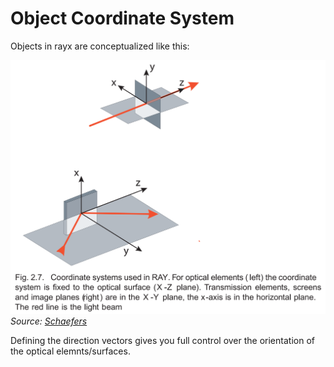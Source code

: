 # Object Coordinate System

Objects in rayx are conceptualized like this:

![image](/docs/src/res/ray-coord.png)
_Source: [Schaefers](https://gitlab.helmholtz-berlin.de/RAY/RAY/-/wikis/uploads/bdcf4515e03b2fccf462c5f0d76052c3/Paper_Schaefers_RAY_Springer_2007.pdf)_

Defining the direction vectors gives you full control over the orientation of the optical elemnts/surfaces.